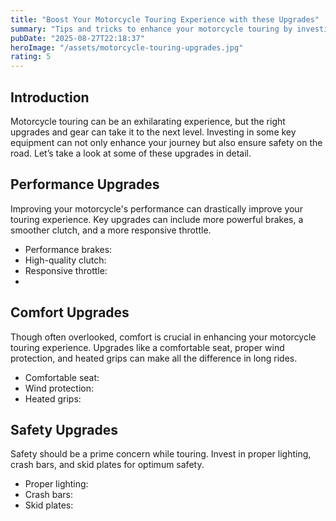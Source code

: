 ```yaml
---
title: "Boost Your Motorcycle Touring Experience with these Upgrades"
summary: "Tips and tricks to enhance your motorcycle touring by investing in key upgrades and gear."
pubDate: "2025-08-27T22:18:37"
heroImage: "/assets/motorcycle-touring-upgrades.jpg"
rating: 5
---
```


<h2>Introduction</h2>
<p>Motorcycle touring can be an exhilarating experience, but the right upgrades and gear can take it to the next level. Investing in some key equipment can not only enhance your journey but also ensure safety on the road. Let’s take a look at some of these upgrades in detail.</p>

<h2>Performance Upgrades</h2>
<p>Improving your motorcycle's performance can drastically improve your touring experience. Key upgrades can include more powerful brakes, a smoother clutch, and a more responsive throttle.</p>
<ul>
  <li>Performance brakes:</li>
  <li>High-quality clutch:</li>
  <li>Responsive throttle:<li>
</ul>  

<h2>Comfort Upgrades</h2>
<p>Though often overlooked, comfort is crucial in enhancing your motorcycle touring experience. Upgrades like a comfortable seat, proper wind protection, and heated grips can make all the difference in long rides.</p>
<ul>
  <li>Comfortable seat:</li>
  <li>Wind protection:</li>
  <li>Heated grips:</li>
</ul>

<h2>Safety Upgrades</h2>
<p>Safety should be a prime concern while touring. Invest in proper lighting, crash bars, and skid plates for optimum safety.</p>
<ul>
  <li>Proper lighting:</li>
  <li>Crash bars:</li>
  <li>Skid plates:</li>
</ul>